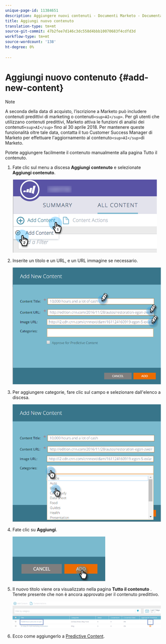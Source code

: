 ```yaml
---
unique-page-id: 11384651
description: Aggiungere nuovi contenuti - Documenti Marketo - Documentazione prodotto
title: Aggiungi nuovo contenuto
translation-type: tm+mt
source-git-commit: 47b2fee7d146c3dc558d4bbb10070683f4cdfd3d
workflow-type: tm+mt
source-wordcount: '138'
ht-degree: 0%

---
```



# Aggiungi nuovo contenuto {#add-new-content}

>[!NOTE]
>
>A seconda della data di acquisto, l’iscrizione a Marketo può includere contenuti predittivi di marketing o contenuti`<sup>AI</sup>`. Per gli utenti che utilizzano contenuti predittivi, Marketo attiva le funzioni di analisi dei contenuti`<sup>AI</sup>` fino al 30 aprile 2018. Per mantenere queste funzionalità oltre tale data, contatta il tuo Customer Success Manager di Marketo per effettuare l&#39;aggiornamento al contenuto`<sup>AI</sup>`di Marketo.

Potete aggiungere facilmente il contenuto manualmente alla pagina Tutto il contenuto.

1. Fate clic sul menu a discesa **Aggiungi contenuto** e selezionate **Aggiungi contenuto**.

   ![](assets/image2017-10-3-8-3a54-3a9.png)

1. Inserite un titolo e un URL, e un URL immagine se necessario.

   ![](assets/add-new-content-updated-pencils.png)

1. Per aggiungere categorie, fare clic sul campo e selezionare dall&#39;elenco a discesa.

   ![](assets/add-new-content-categories-updated-hands.png)

1. Fate clic su **Aggiungi**.

   ![](assets/all-content-add-hand.png)

1. Il nuovo titolo viene ora visualizzato nella pagina **Tutto il contenuto** . Tenete presente che non è ancora approvato per il contenuto predittivo.

   ![](assets/image2017-10-3-8-3a55-3a21.png)

1. Ecco come aggiungerlo a [Predictive Content](http://docs.marketo.com/x/Vbet).

